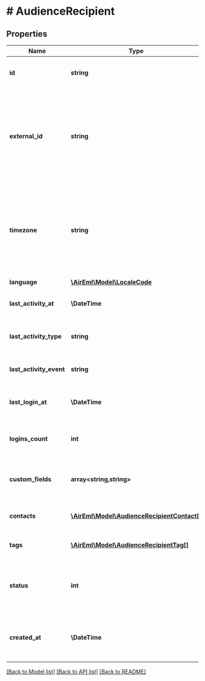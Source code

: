 # # AudienceRecipient

## Properties

Name | Type | Description | Notes
------------ | ------------- | ------------- | -------------
**id** | **string** | The unique identifier of the Recipient. | [optional]
**external_id** | **string** | An external identifier of the Recipient. This is optional and can be used to link the Recipient to an external system. | [optional]
**timezone** | **string** | The timezone of the Recipient. This is optional and can be used to set the timezone of the Recipient. | [optional]
**language** | [**\AirEml\Model\LocaleCode**](LocaleCode.md) |  | [optional]
**last_activity_at** | **\DateTime** | Datetime of last activity of the Recipient. | [optional]
**last_activity_type** | **string** | The last activity type of the Recipient. | [optional]
**last_activity_event** | **string** | The last activity event of the Recipient. | [optional]
**last_login_at** | **\DateTime** | Datetime of last login of the Recipient. | [optional]
**logins_count** | **int** | The number of logins of the Recipient. | [optional]
**custom_fields** | **array<string,string>** | A json object of the custom data of the Recipient. | [optional]
**contacts** | [**\AirEml\Model\AudienceRecipientContact[]**](AudienceRecipientContact.md) | The contacts of the Recipient. | [optional]
**tags** | [**\AirEml\Model\AudienceRecipientTag[]**](AudienceRecipientTag.md) | The tags of the Recipient. | [optional]
**status** | **int** | The status of the Recipient. Every digit matters: 1 - active, 2 - inactive. | [optional]
**created_at** | **\DateTime** | The datetime when the Recipient was created. | [optional]

[[Back to Model list]](../../README.md#models) [[Back to API list]](../../README.md#endpoints) [[Back to README]](../../README.md)
